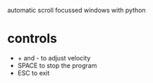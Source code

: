 automatic scroll focussed windows with python

# controls
+ \+ and - to adjust velocity 
+ SPACE to stop the program
+ ESC to exit 
